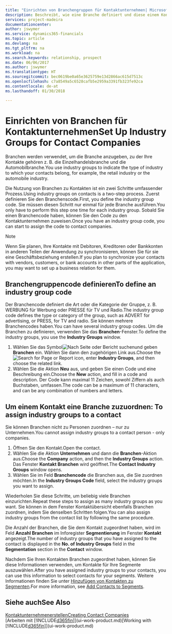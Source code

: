 ```yaml
---
title: "Einrichten von Branchengruppen für Kontaktunternehmen| Microsoft Docs"
description: Beschreibt, wie eine Branche definiert und diese einem Kontaktunternehmen, beispielsweise Einzelhandelsbranche, oder der Automobilindustrie zuweist.
services: project-madeira
documentationcenter: 
author: jswymer
ms.service: dynamics365-financials
ms.topic: article
ms.devlang: na
ms.tgt_pltfrm: na
ms.workload: na
ms.search.keywords: relationship, prospect
ms.date: 06/06/2017
ms.author: jswymer
ms.translationtype: HT
ms.sourcegitcommit: bec0619be0a65e3625759e13d2866ac615d7513c
ms.openlocfilehash: c7a8549a5c6528cafb5e2959a3391fb323fe92ca
ms.contentlocale: de-at
ms.lasthandoff: 01/30/2018

---
```

# <a name="set-up-industry-groups-for-contact-companies"></a><span data-ttu-id="82c98-103">Einrichten von Branchen für Kontaktunternehmen</span><span class="sxs-lookup"><span data-stu-id="82c98-103">Set Up Industry Groups for Contact Companies</span></span>
<span data-ttu-id="82c98-104">Branchen werden verwendet, um die Branche anzugeben, zu der Ihre Kontakte gehören z. B. die Einzelhandelsbranche und die Automobilbranche.</span><span class="sxs-lookup"><span data-stu-id="82c98-104">You use industry groups to indicate the type of industry to which your contacts belong, for example, the retail industry or the automobile industry.</span></span>

<span data-ttu-id="82c98-105">Die Nutzung von Branchen zu Kontakten ist ein zwei Schritte umfassender Prozess.</span><span class="sxs-lookup"><span data-stu-id="82c98-105">Using industry groups on contacts is a two-step process.</span></span> <span data-ttu-id="82c98-106">Zuerst definieren Sie den Branchenscode.</span><span class="sxs-lookup"><span data-stu-id="82c98-106">First, you define the industry group code.</span></span> <span data-ttu-id="82c98-107">Sie müssen diesen Schritt nur einmal für jede Branche ausführen.</span><span class="sxs-lookup"><span data-stu-id="82c98-107">You only have to perform this step one time for each industry group.</span></span> <span data-ttu-id="82c98-108">Sobald Sie einen Branchencode haben, können Sie den Code zu den Kontaktunternehmen zuweisen.</span><span class="sxs-lookup"><span data-stu-id="82c98-108">Once you have an industry group code, you can start to assign the code to contact companies.</span></span>

> [!NOTE]  
>   <span data-ttu-id="82c98-109">Wenn Sie planen, Ihre Kontakte mit Debitoren, Kreditoren oder Bankkonten in anderen Teilen der Anwendung zu synchronisieren, können Sie für sie eine Geschäftsbeziehung erstellen.</span><span class="sxs-lookup"><span data-stu-id="82c98-109">If you plan to synchronize your contacts with vendors, customers, or bank accounts in other parts of the application, you may want to set up a business relation for them.</span></span>

## <a name="to-define-an-industry-group-code"></a><span data-ttu-id="82c98-110">Branchengruppencode definieren</span><span class="sxs-lookup"><span data-stu-id="82c98-110">To define an industry group code</span></span>
<span data-ttu-id="82c98-111">Der Branchencode definiert die Art oder die Kategorie der Gruppe, z. B. WERBUNG für Werbung oder PRESSE für TV und Radio.</span><span class="sxs-lookup"><span data-stu-id="82c98-111">The industry group code defines the type or category of the group, such as ADVERT for advertising, or PRESS, for TV and radio.</span></span> <span data-ttu-id="82c98-112">Sie können mehrere Branchencodes haben.</span><span class="sxs-lookup"><span data-stu-id="82c98-112">You can have several industry group codes.</span></span> <span data-ttu-id="82c98-113">Um die Branchen zu definieren, verwenden Sie das **Branchen**-Fenster.</span><span class="sxs-lookup"><span data-stu-id="82c98-113">To define the industry groups, you use the **Industry Groups** window.</span></span>

1. <span data-ttu-id="82c98-114">Wählen Sie das Symbol![ Nach Seite oder Bericht suchen ](media/ui-search/search_small.png "Nach Seite oder Bericht suchen")und geben **Branchen** ein. Wählen Sie dann den zugehörigen Link aus.</span><span class="sxs-lookup"><span data-stu-id="82c98-114">Choose the ![Search for Page or Report](media/ui-search/search_small.png "Search for Page or Report icon") icon, enter **Industry Groups**, and then choose the related link.</span></span>
2. <span data-ttu-id="82c98-115">Wählen Sie die Aktion **Neu** aus, und geben Sie einen Code und eine Beschreibung ein.</span><span class="sxs-lookup"><span data-stu-id="82c98-115">Choose the **New** action, and fill in a code and description.</span></span> <span data-ttu-id="82c98-116">Der Code kann maximal 11 Zeichen, sowohl Ziffern als auch Buchstaben, umfassen.</span><span class="sxs-lookup"><span data-stu-id="82c98-116">The code can be a maximum of 11 characters, and can be any combination of numbers and letters.</span></span>

## <span data-ttu-id="82c98-117"><a name="AssignIndustryGroupContact">Um einem Kontakt eine Branche zuzuordnen:</a></span><span class="sxs-lookup"><span data-stu-id="82c98-117"><a name="AssignIndustryGroupContact"></a> To assign industry groups to a contact</span></span>
<span data-ttu-id="82c98-118">Sie können Branchen nicht zu Personen zuordnen – nur zu Unternehmen.</span><span class="sxs-lookup"><span data-stu-id="82c98-118">You cannot assign industry groups to a contact person - only companies.</span></span>

1. <span data-ttu-id="82c98-119">Öffnen Sie den Kontakt.</span><span class="sxs-lookup"><span data-stu-id="82c98-119">Open the contact.</span></span>
2. <span data-ttu-id="82c98-120">Wählen Sie die Aktion **Unternehmen** und dann die **Branchen**-Aktion aus.</span><span class="sxs-lookup"><span data-stu-id="82c98-120">Choose the **Company** action, and then the **Industry Groups** action.</span></span> <span data-ttu-id="82c98-121">Das Fenster **Kontakt Branchen** wird geöffnet.</span><span class="sxs-lookup"><span data-stu-id="82c98-121">The **Contact Industry Groups** window opens.</span></span>
3. <span data-ttu-id="82c98-122">Wählen Sie im Feld **Branchencode** die Branchen aus, die Sie zuordnen möchten.</span><span class="sxs-lookup"><span data-stu-id="82c98-122">In the **Industry Groups Code** field, select the industry groups you want to assign.</span></span>

<span data-ttu-id="82c98-123">Wiederholen Sie diese Schritte, um beliebig viele Branchen einzurichten.</span><span class="sxs-lookup"><span data-stu-id="82c98-123">Repeat these steps to assign as many industry groups as you want.</span></span> <span data-ttu-id="82c98-124">Sie können in dem Fenster Kontaktübersicht ebenfalls Branchen zuordnen, indem Sie denselben Schritten folgen.</span><span class="sxs-lookup"><span data-stu-id="82c98-124">You can also assign industry groups from the contact list by following the same procedure.</span></span>

<span data-ttu-id="82c98-125">Die Anzahl der Branchen, die Sie dem Kontakt zugeordnet haben, wird im Feld **Anzahl Branchen** im Inforegister **Segmentierung** im Fenster **Kontakt** angezeigt.</span><span class="sxs-lookup"><span data-stu-id="82c98-125">The number of industry groups that you have assigned to the contact is displayed in the **No. of Industry Groups** field in the **Segmentation** section in the **Contact** window.</span></span>

<span data-ttu-id="82c98-126">Nachdem Sie Ihren Kontakten Branchen zugeordnet haben, können Sie diese Informationen verwenden, um Kontakte für Ihre Segmente auszuwählen.</span><span class="sxs-lookup"><span data-stu-id="82c98-126">After you have assigned industry groups to your contacts, you can use this information to select contacts for your segments.</span></span> <span data-ttu-id="82c98-127">Weitere Informationen finden Sie unter [Hinzufügen von Kontakten zu Segmenten](marketing-add-contact-segment.md).</span><span class="sxs-lookup"><span data-stu-id="82c98-127">For more information, see [Add Contacts to Segments](marketing-add-contact-segment.md).</span></span>

## <a name="see-also"></a><span data-ttu-id="82c98-128">Siehe auch</span><span class="sxs-lookup"><span data-stu-id="82c98-128">See Also</span></span>
[<span data-ttu-id="82c98-129">Kontaktunternehmenerstellen</span><span class="sxs-lookup"><span data-stu-id="82c98-129">Creating Contact Companies</span></span>](marketing-create-contact-companies.md)  
<span data-ttu-id="82c98-130">[Arbeiten mit [!INCLUDE[d365fin](includes/d365fin_md.md)]](ui-work-product.md)</span><span class="sxs-lookup"><span data-stu-id="82c98-130">[Working with [!INCLUDE[d365fin](includes/d365fin_md.md)]](ui-work-product.md)</span></span>

